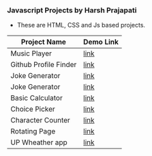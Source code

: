 ### Javascript Projects by Harsh Prajapati

- These are HTML, CSS and Js based projects.

| Project Name | Demo Link |
|--------------|------------|
|  Music Player |  [link](https://dothp.bsite.net/js_projects/music_player/) |
|  Github Profile Finder |  [link](https://dothp.bsite.net/js_projects/github_profile/) |
|  Joke Generator |  [link](https://dothp.bsite.net/js_projects/joke_generator/) |
|  Joke Generator |  [link](https://dothp.bsite.net/js_projects/joke_generator/) |
|  Basic Calculator |  [link](https://dothp.bsite.net/js_projects/basic_calculator/) |
|  Choice Picker |  [link](https://dothp.bsite.net/js_projects/choice_picker/) |
|  Character Counter |  [link](https://dothp.bsite.net/js_projects/choice_picker/) |
|  Rotating Page |  [link](https://dothp.bsite.net/js_projects/rotating_page/) |
|  UP Wheather app  |  [link](https://dothp.bsite.net/js_projects/up_wheather_app/) |

